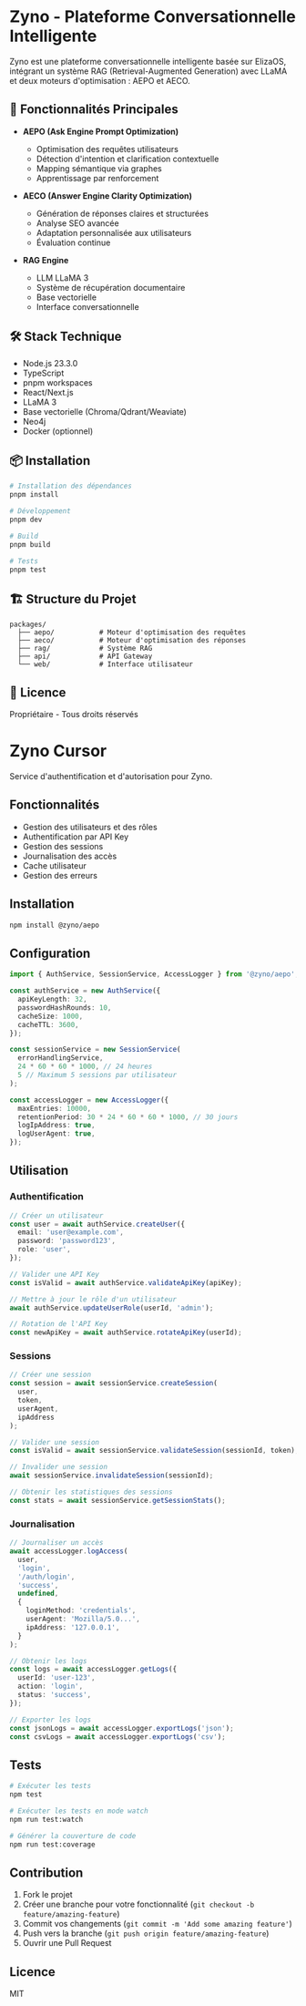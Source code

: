 # Zyno - Plateforme Conversationnelle Intelligente

Zyno est une plateforme conversationnelle intelligente basée sur ElizaOS, intégrant un système RAG (Retrieval-Augmented Generation) avec LLaMA et deux moteurs d'optimisation : AEPO et AECO.

## 🚀 Fonctionnalités Principales

- **AEPO (Ask Engine Prompt Optimization)**
  - Optimisation des requêtes utilisateurs
  - Détection d'intention et clarification contextuelle
  - Mapping sémantique via graphes
  - Apprentissage par renforcement

- **AECO (Answer Engine Clarity Optimization)**
  - Génération de réponses claires et structurées
  - Analyse SEO avancée
  - Adaptation personnalisée aux utilisateurs
  - Évaluation continue

- **RAG Engine**
  - LLM LLaMA 3
  - Système de récupération documentaire
  - Base vectorielle
  - Interface conversationnelle

## 🛠️ Stack Technique

- Node.js 23.3.0
- TypeScript
- pnpm workspaces
- React/Next.js
- LLaMA 3
- Base vectorielle (Chroma/Qdrant/Weaviate)
- Neo4j
- Docker (optionnel)

## 📦 Installation

```bash
# Installation des dépendances
pnpm install

# Développement
pnpm dev

# Build
pnpm build

# Tests
pnpm test
```

## 🏗️ Structure du Projet

```
packages/
  ├── aepo/           # Moteur d'optimisation des requêtes
  ├── aeco/           # Moteur d'optimisation des réponses
  ├── rag/            # Système RAG
  ├── api/            # API Gateway
  └── web/            # Interface utilisateur
```

## 📝 Licence

Propriétaire - Tous droits réservés 

# Zyno Cursor

Service d'authentification et d'autorisation pour Zyno.

## Fonctionnalités

- Gestion des utilisateurs et des rôles
- Authentification par API Key
- Gestion des sessions
- Journalisation des accès
- Cache utilisateur
- Gestion des erreurs

## Installation

```bash
npm install @zyno/aepo
```

## Configuration

```typescript
import { AuthService, SessionService, AccessLogger } from '@zyno/aepo';

const authService = new AuthService({
  apiKeyLength: 32,
  passwordHashRounds: 10,
  cacheSize: 1000,
  cacheTTL: 3600,
});

const sessionService = new SessionService(
  errorHandlingService,
  24 * 60 * 60 * 1000, // 24 heures
  5 // Maximum 5 sessions par utilisateur
);

const accessLogger = new AccessLogger({
  maxEntries: 10000,
  retentionPeriod: 30 * 24 * 60 * 60 * 1000, // 30 jours
  logIpAddress: true,
  logUserAgent: true,
});
```

## Utilisation

### Authentification

```typescript
// Créer un utilisateur
const user = await authService.createUser({
  email: 'user@example.com',
  password: 'password123',
  role: 'user',
});

// Valider une API Key
const isValid = await authService.validateApiKey(apiKey);

// Mettre à jour le rôle d'un utilisateur
await authService.updateUserRole(userId, 'admin');

// Rotation de l'API Key
const newApiKey = await authService.rotateApiKey(userId);
```

### Sessions

```typescript
// Créer une session
const session = await sessionService.createSession(
  user,
  token,
  userAgent,
  ipAddress
);

// Valider une session
const isValid = await sessionService.validateSession(sessionId, token);

// Invalider une session
await sessionService.invalidateSession(sessionId);

// Obtenir les statistiques des sessions
const stats = await sessionService.getSessionStats();
```

### Journalisation

```typescript
// Journaliser un accès
await accessLogger.logAccess(
  user,
  'login',
  '/auth/login',
  'success',
  undefined,
  {
    loginMethod: 'credentials',
    userAgent: 'Mozilla/5.0...',
    ipAddress: '127.0.0.1',
  }
);

// Obtenir les logs
const logs = await accessLogger.getLogs({
  userId: 'user-123',
  action: 'login',
  status: 'success',
});

// Exporter les logs
const jsonLogs = await accessLogger.exportLogs('json');
const csvLogs = await accessLogger.exportLogs('csv');
```

## Tests

```bash
# Exécuter les tests
npm test

# Exécuter les tests en mode watch
npm run test:watch

# Générer la couverture de code
npm run test:coverage
```

## Contribution

1. Fork le projet
2. Créer une branche pour votre fonctionnalité (`git checkout -b feature/amazing-feature`)
3. Commit vos changements (`git commit -m 'Add some amazing feature'`)
4. Push vers la branche (`git push origin feature/amazing-feature`)
5. Ouvrir une Pull Request

## Licence

MIT 
